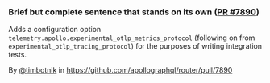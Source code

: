 ### Brief but complete sentence that stands on its own ([PR #7890](https://github.com/apollographql/router/pull/7890))

Adds a configuration option `telemetry.apollo.experimental_otlp_metrics_protocol` (following on from `experimental_otlp_tracing_protocol`) for the purposes of writing integration tests.

By [@timbotnik](https://github.com/timbotnik) in https://github.com/apollographql/router/pull/7890
